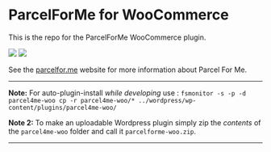 # ParcelForMe for WooCommerce

This is the repo for the ParcelForMe WooCommerce plugin.

![](https://woocommerce.com/wp-content/themes/woomattic/images/logo-woocommerce@2x.png)
![](http://parcelfor.me/images/site/logo--horizontal.svg)

See the [parcelfor.me](http://parcelfor.me/) website for more information about Parcel For Me.


------

**Note:** For auto-plugin-install *while developing* use : 
`fsmonitor -s -p -d parcel4me-woo cp -r parcel4me-woo/* ../wordpress/wp-content/plugins/parcel4me-woo/`

**Note 2:** To make an uploadable Wordpress plugin simply zip the *contents* of the `parcel4me-woo` folder and call it `parcelforme-woo.zip`.


------
